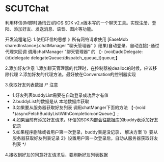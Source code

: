 # SCUTChat
利用环信(IM即时通讯云)的iOS SDK v2.x版本写的一个聊天工具。实现注册、登陆、添加好友、发送消息、语音、图片等功能。


开发流程笔记:
1.使用环信的思想
》所有网络请求使用 [EaseMob sharedInstance].chatManager "聊天管理器"
》结果(自动登录、自动连接)-通过代理来回调
调用chatManager "聊天管理器" 的 【- (void)addDelegate:(id<EMChatManagerDelegate>)delegate delegateQueue:(dispatch_queue_t)queue;】

2.添加好友注意
1.添加聊天管理器的代理时，在控制器被dealloc的时候，应该移除代理
2.添加好友的代理方法，最好放在Conversation的控制器实现

3.获取好友列表数据
/* 注意
* 1.好友列表buddyList需要在自动登录成功后才有值
* 2.buddyList的数据是从 本地数据库获取
* 3.如果要从服务器获取好友列表 调用chatManger下面的方法
【-(void *)asyncFetchBuddyListWithCompletion:onQueue:】;
* 4.如果当前有添加好友请求，环信的SDK内部会往数据库的buddy表添加好友记录
* 5.如果程序删除或者用户第一次登录，buddy表是没记录，
解决方案
1》要从服务器获取好友列表记录
2》设置用户第一次登录后，自动从服务器获取好友列表
*/


4.接收到好友的同意好友请求后，要刷新好友列表数据
